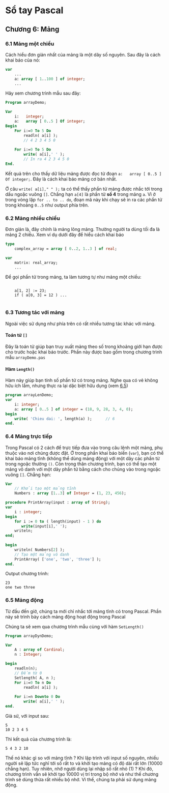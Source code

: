 # Sổ tay Pascal

## Chương 6: Mảng

### 6.1 Mảng một chiều
Cách hiểu đơn giản nhất của mảng là một dãy số nguyên. Sau đây là cách khai báo của nó:
```pascal
var
    ...
    a: array [ 1..100 ] of integer;
    ...
```

Hãy xem chương trình mẫu sau đây:
```pascal
Program arrayDemo;

Var 
    i:   integer;
    a:   array [ 0..5 ] Of integer;
Begin
    For i:=0 To 5 Do
        readln( a[i] );
        // 4 2 3 4 5 0
        
    For i:=0 To 5 Do
        write( a[i],' ' );
        // In ra 4 2 3 4 5 0
End.
```
Kết quả trên cho thấy dữ liệu mảng được đọc từ đoạn `a:   array [ 0..5 ] Of integer;`. Đây là cách khai báo mảng cơ bản nhất.

Ở câu `write( a[i]," " );` ta có thể thấy phần tử mảng được nhắc tới trong dấu ngoặc vuông `[]`. Chẳng hạn `a[4]` là phần tử **số 4** trong mảng `a`.
Vì ở trong vòng lặp `for .. to .. do`, đoạn mã này khi chạy sẽ in ra các phần tử trong khoảng `0..5` như output phía trên.

### 6.2 Mảng nhiều chiều
Đơn giản là, đây chính là mảng lông mảng. Thường người ta dùng tối đa là mảng 2 chiều. Xem ví dụ dưới đây để hiểu cách khai báo
```pascal
type
    complex_array = array [ 0..2, 1..3 ] of real;

var
    matrix: real_array;
    ...
```
Để gọi phần tử trong mảng, ta làm tương tự như mảng một chiều:
```

    a[1, 2] := 23;
    if ( a[0, 3] = 12 ) ...
    
```

### 6.3 Tương tác với mảng
Ngoài việc sử dụng như phía trên có rất nhiều tương tác khác với mảng.

#### Toán tử `[]`
Đây là toán tử giúp bạn truy xuất mảng theo số trong khoảng giới hạn được cho trước hoặc khai báo trước. Phần này được bao gồm trong chương trình mẫu `arrayDemo.pas`

#### Hàm `Length()`
Hàm này giúp bạn tính số phần tử có trong mảng. Nghe qua có vẻ không hữu ích lắm, nhưng thực ra lại dặc biệt hữu dụng (xem [6.5]())
```pascal
program arrayLenDemo;
var
    i: integer;
    a: array [ 0..5 ] of integer = (18, 9, 28, 3, 4, 0);
begin
    write( 'Chieu dai: ', length(a) );      // 6
end.
```

### 6.4 Mảng trực tiếp
Trong Pascal có 2 cách để trực tiếp đưa vào trong câu lệnh một mảng, phụ thuộc vào nơi chúng được đặt. Ở trong phần khai báo biến (`var`), bạn có thể khai báo mảng tĩnh (không thể dùng mảng động) với một dãy các phần từ trong ngoặc thường `()`. Còn trong thân chương trình, bạn có thể tạo một mảng vô danh với một dãy phần tử bằng cách cho chúng vào trong ngoặc vuông `[]`. Chẳng hạn:
```pascal
Var
    // Khởi tạo một mảng tĩnh
    Numbers : array [1..3] of Integer = (1, 23, 456);

procedure PrintArray(input : array of String);
var 
    i : integer;
begin
    for i := 0 to ( length(input) - 1 ) do
       write(input[i],' ');
    writeln;
end;
 
begin
    writeln( Numbers[2] );
    // Tạo một mảng vô danh
    PrintArray( ['one', 'two', 'three'] );
end.
```
Output chương trình:
```
23
one two three 
```

### 6.5 Mảng động
Từ đầu đến giờ, chúng ta mới chỉ nhắc tới mảng tĩnh có trong Pascal. Phần này sẽ trình bày cách mảng động hoạt động trong Pascal

Chúng ta sẽ xem qua chương trình mẫu cùng với hàm `SetLength()`
```pascal
Program arrayDynDemo;

Var 
    A : array of Cardinal;
    n : Integer;

begin
    readln(n);
    // Đếm từ 0
    Setlength( A, n );
    For i:=0 To n Do
        readln( a[i] );
        
    For i:=n Downto 0 Do
        write( a[i],' ' );
end.
```

Giả sử, với input sau:
```
5
10 2 3 4 5
```

Thì kết quả của chương trình là:
```
5 4 3 2 10
```

Thế nó khác gì so với mảng tĩnh ? Khi lập trình với input số nguyên, nhiều người sẽ lập tức nghĩ tới số rất to và khởi tạo mảng có độ dài rất lớn (10000 chẳng hạn). Tuy nhiên, nhỡ người dùng lại nhập số rất nhỏ (1) ? Khi đó, chương trình vẫn sẽ khởi tạo 10000 vị trí trong bộ nhớ và như thế chương trình sẽ dùng thừa rất nhiều bộ nhớ. Vì thế, chúng ta phải sử dụng mảng động.